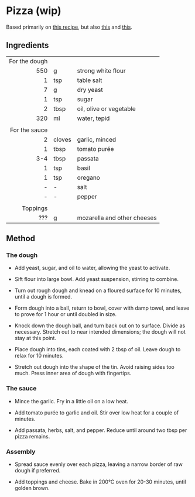 # Pizza (wip)

Based primarily on [this recipe](https://www.bbcgoodfood.com/user/39789/recipe/homemade-pizza-0),
but also [this](https://www.bakingmad.com/recipe/deep-pan-pizza-by-allinson)
and [this](https://www.bbcgoodfood.com/recipes/sicilian-pizza-sfincione).

## Ingredients

|       |        |                                               |
|------:|:-------|:----------------------------------------------|
| For the dough                                                |||
| 550   | g      | strong white flour                            |
|   1   | tsp    | table salt                                    |
|   7   | g      | dry yeast                                     |
|   1   | tsp    | sugar                                         |
|   2   | tbsp   | oil, olive or vegetable                       |
| 320   | ml     | water, tepid                                  |
|       |        |                                               |
| For the sauce                                                |||
|   2   | cloves | garlic, minced                                |
|   1   | tbsp   | tomato purée                                  |
| 3-4   | tbsp   | passata                                       |
|   1   | tsp    | basil                                         |
|   1   | tsp    | oregano                                       |
|   -   | -      | salt                                          |
|   -   | -      | pepper                                        |
|       |        |                                               |
| Toppings                                                     |||
| ???   | g      | mozarella and other cheeses                   |

## Method

### The dough

- Add yeast, sugar, and oil to water, allowing the yeast to activate.

- Sift flour into large bowl. Add yeast suspension, stirring to combine.

- Turn out rough dough and knead on a floured surface for 10 minutes, until a dough is formed.

- Form dough into a ball, return to bowl, cover with damp towel, and leave to prove for 1 hour or
  until doubled in size.

- Knock down the dough ball, and turn back out on to surface. Divide as necessary. Stretch out to
  near intended dimensions; the dough will not stay at this point.

- Place dough into tins, each coated with 2 tbsp of oil. Leave dough to relax for 10 minutes.

- Stretch out dough into the shape of the tin. Avoid raising sides too much. Press inner area of
  dough with fingertips.

### The sauce

- Mince the garlic. Fry in a little oil on a low heat.

- Add tomato purée to garlic and oil. Stir over low heat for a couple of minutes.

- Add passata, herbs, salt, and pepper. Reduce until around two tbsp per pizza remains.

### Assembly

- Spread sauce evenly over each pizza, leaving a narrow border of raw dough if preferred.

- Add toppings and cheese. Bake in 200°C oven for 20-30 minutes, until golden brown.

